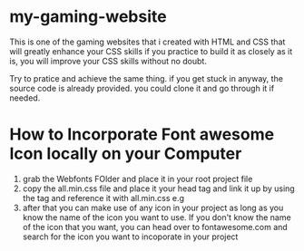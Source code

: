 # my-gaming-website
<p> This is one of the gaming websites that i created with HTML and CSS that will greatly enhance your CSS skills if you practice to build it as closely as it is, you will improve your CSS skills without no doubt. </p>
  
<p> Try to pratice and achieve the same thing. if you get stuck in anyway, the source code is already provided. you could clone it and go through it if needed. </p>

# How to Incorporate Font awesome Icon locally on your Computer 

1. grab the Webfonts FOlder and place it in your root project file
2. copy the all.min.css file and place it your head tag and link it up by using the <link> tag and reference it with all.min.css 
e.g <link rel="stylesheet" href="all.min.css">
4. after that you can make use of any icon in your project as long as you know the name of the icon you want to use. If you don't know the name of the icon that you want, you can head over to fontawesome.com and search for the icon you want to incoporate in your project
